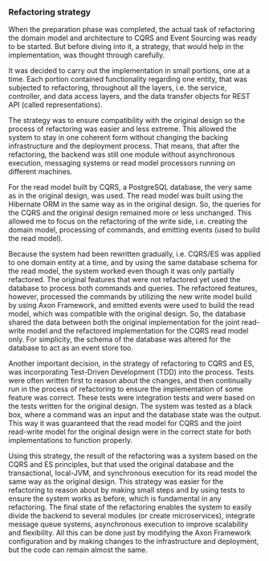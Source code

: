 ### Refactoring strategy

When the preparation phase was completed, the actual task of refactoring the domain model and architecture to CQRS and Event Sourcing was ready to be started. But before diving into it, a strategy, that would help in the implementation, was thought through carefully.

It was decided to carry out the implementation in small portions, one at a time. Each portion contained functionality regarding one entity, that was subjected to refactoring, throughout all the layers, i.e. the service, controller, and data access layers, and the data transfer objects for REST API (called representations).

The strategy was to ensure compatibility with the original design so the process of refactoring was easier and less extreme. This allowed the system to stay in one coherent form without changing the backing infrastructure and the deployment process. That means, that after the refactoring, the backend was still one module without asynchronous execution, messaging systems or read model processors running on different machines.

For the read model built by CQRS, a PostgreSQL database, the very same as in the original design, was used. The read model was built using the Hibernate ORM in the same way as in the original design. So, the queries for the CQRS and the original design remained more or less unchanged. This allowed me to focus on the refactoring of the write side, i.e. creating the domain model, processing of commands, and emitting events (used to build the read model).

Because the system had been rewritten gradually, i.e. CQRS/ES was applied to one domain entity at a time, and by using the same database schema for the read model, the system worked even though it was only partially refactored. The original features that were not refactored yet used the database to process both commands and queries. The refactored features, however, processed the commands by utilizing the new write model build by using Axon Framework, and emitted events were used to build the read model, which was compatible with the original design. So, the database shared the data between both the original implementation for the joint read-write model and the refactored implementation for the CQRS read model only. For simplicity, the schema of the database was altered for the database to act as an event store too.

Another important decision, in the strategy of refactoring to CQRS and ES, was incorporating Test-Driven Development (TDD) into the process. Tests were often written first to reason about the changes, and then continually run in the process of refactoring to ensure the implementation of some feature was correct. These tests were integration tests and were based on the tests written for the original design. The system was tested as a black box, where a command was an input and the database state was the output. This way it was guaranteed that the read model for CQRS and the joint read-write model for the original design were in the correct state for both implementations to function properly.

Using this strategy, the result of the refactoring was a system based on the CQRS and ES principles, but that used the original database and the transactional, local-JVM, and synchronous execution for its read model the same way as the original design. This strategy was easier for the refactoring to reason about by making small steps and by using tests to ensure the system works as before, which is fundamental in any refactoring. The final state of the refactoring enables the system to easily divide the backend to several modules (or create microservices), integrate message queue systems, asynchronous execution to improve scalability and flexibility. All this can be done just by modifying the Axon Framework configuration and by making changes to the infrastructure and deployment, but the code can remain almost the same.



